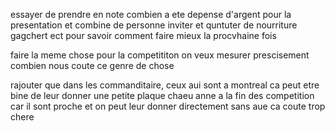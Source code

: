 essayer de prendre en note combien a ete depense d'argent pour la presentation et combine de personne inviter et quntuter de nourriture gagchert ect pour savoir comment faire mieux la procvhaine fois

faire la meme chose pour la competititon on veux mesurer prescisement combien nous coute ce genre de chose

rajouter que dans les commanditaire, ceux aui sont a montreal ca peut etre bine de leur donner une petite plaque chaeu anne a la fin des competition car il sont proche et on peut leur donner directement sans aue ca coute trop chere
